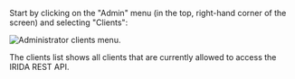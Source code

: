 Start by clicking on the "Admin" menu (in the top, right-hand corner of the screen) and selecting "Clients":

![Administrator clients menu.](images/admin-clients-menu.png)

The clients list shows all clients that are currently allowed to access the IRIDA REST API.
